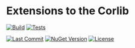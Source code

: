 # Extensions to the Corlib

[![Build](https://github.com/Hawkynt/C--FrameworkExtensions/actions/workflows/Build.yml/badge.svg)](https://github.com/Hawkynt/C--FrameworkExtensions/actions/workflows/Build.yml)
[![Tests](https://github.com/Hawkynt/C--FrameworkExtensions/actions/workflows/Tests.yml/badge.svg)](https://github.com/Hawkynt/C--FrameworkExtensions/actions/workflows/Tests.yml)

[![Last Commit](https://img.shields.io/github/last-commit/Hawkynt/C--FrameworkExtensions?branch=master)](https://github.com/Hawkynt/C--FrameworkExtensions/commits/master/Corlib.Extensions)
[![NuGet Version](https://img.shields.io/nuget/v/FrameworkExtensions.Corlib)](https://www.nuget.org/packages/FrameworkExtensions.Corlib/)
[![License](https://img.shields.io/badge/License-LGPL_3.0-blue)](https://licenses.nuget.org/LGPL-3.0-or-later)
